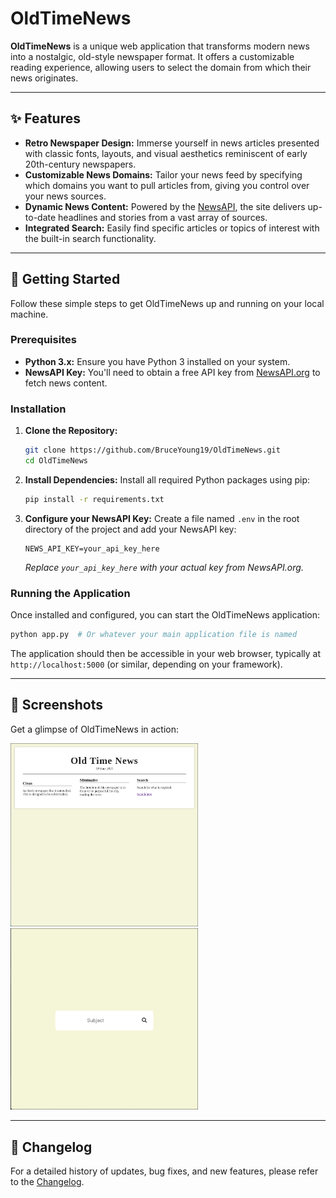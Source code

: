 # OldTimeNews

**OldTimeNews** is a unique web application that transforms modern news into a nostalgic, old-style newspaper format. It offers a customizable reading experience, allowing users to select the domain from which their news originates.

-----

## ✨ Features

  * **Retro Newspaper Design:** Immerse yourself in news articles presented with classic fonts, layouts, and visual aesthetics reminiscent of early 20th-century newspapers.
  * **Customizable News Domains:** Tailor your news feed by specifying which domains you want to pull articles from, giving you control over your news sources.
  * **Dynamic News Content:** Powered by the [NewsAPI](https://newsapi.org/), the site delivers up-to-date headlines and stories from a vast array of sources.
  * **Integrated Search:** Easily find specific articles or topics of interest with the built-in search functionality.

-----

## 🚀 Getting Started

Follow these simple steps to get OldTimeNews up and running on your local machine.

### Prerequisites

  * **Python 3.x:** Ensure you have Python 3 installed on your system.
  * **NewsAPI Key:** You'll need to obtain a free API key from [NewsAPI.org](https://newsapi.org/) to fetch news content.

### Installation

1.  **Clone the Repository:**
    ```bash
    git clone https://github.com/BruceYoung19/OldTimeNews.git
    cd OldTimeNews
    ```
2.  **Install Dependencies:**
    Install all required Python packages using pip:
    ```bash
    pip install -r requirements.txt
    ```
3.  **Configure your NewsAPI Key:**
    Create a file named `.env` in the root directory of the project and add your NewsAPI key:
    ```
    NEWS_API_KEY=your_api_key_here
    ```
    *Replace `your_api_key_here` with your actual key from NewsAPI.org.*

### Running the Application

Once installed and configured, you can start the OldTimeNews application:

```bash
python app.py  # Or whatever your main application file is named
```

The application should then be accessible in your web browser, typically at `http://localhost:5000` (or similar, depending on your framework).

-----

## 📸 Screenshots

Get a glimpse of OldTimeNews in action:

<div>
  <img src="screenshots/Homepage.png" width="300" />
  <img src="screenshots/SearchBeta.png" width="300" />
</div>

-----

## 📜 Changelog

For a detailed history of updates, bug fixes, and new features, please refer to the [Changelog](https://github.com/BruceYoung19/OldTimeNews/blob/main/CHANGELOG.md).
